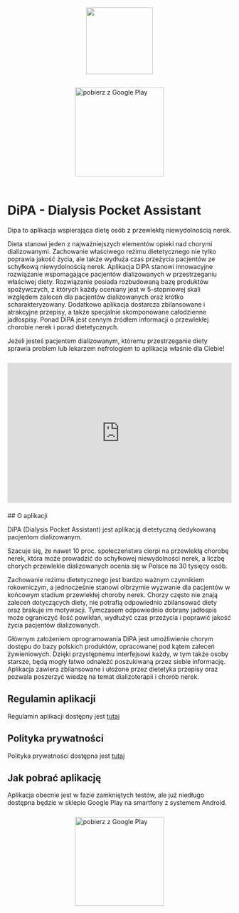<div style="display: flex; flex-wrap: wrap; align-content: center;"> 
	<img style="margin: 10px auto 20px; display: block;" src="https://maxiwoj.github.io/DiPA/assets/logo.png" width="150"/> 
</div>
<div style="display: flex; flex-wrap: wrap; align-content: center;">
	<a style="margin: 10px auto 20px; display: block;" href='https://play.google.com/store/apps/details?id=com.dipa.android&pcampaignid=pcampaignidMKT-Other-global-all-co-prtnr-py-PartBadge-Mar2515-1'>
		<img alt='pobierz z Google Play' src='https://play.google.com/intl/en_us/badges/static/images/badges/pl_badge_web_generic.png' width="200"/>
	</a>
</div>

# DiPA - Dialysis Pocket Assistant 

Dipa to aplikacja wspierająca dietę osób z przewlekłą niewydolnością nerek.

Dieta stanowi jeden z najważniejszych elementów opieki nad chorymi dializowanymi. Zachowanie właściwego reżimu dietetycznego nie tylko poprawia jakość życia, ale także wydłuża czas przeżycia pacjentów ze schyłkową niewydolnością nerek. Aplikacja DiPA stanowi innowacyjne rozwiązanie wspomagające pacjentów dializowanych w przestrzeganiu właściwej diety. Rozwiązanie posiada rozbudowaną bazę produktów spożywczych, z których każdy oceniany jest w 5-stopniowej skali względem zaleceń dla pacjentów dializowanych oraz krótko scharakteryzowany. Dodatkowo aplikacja dostarcza zbilansowane i atrakcyjne przepisy, a także specjalnie skomponowane całodzienne jadłospisy. Ponad DiPA jest cennym źródłem informacji o przewlekłej chorobie nerek i porad dietetycznych.

Jeżeli jesteś pacjentem dializowanym, któremu przestrzeganie diety sprawia problem lub lekarzem nefrologiem to aplikacja właśnie dla Ciebie!

<div style="display: flex; flex-wrap: wrap; align-content: center;">
	<iframe  style="margin: 10px auto 20px; display: block;" width="560" height="315" src="https://www.youtube.com/watch?v=aIG3I3s-kII" frameborder="0" allow="accelerometer; autoplay; clipboard-write; encrypted-media; gyroscope; picture-in-picture" allowfullscreen></iframe>
</div>
## O aplikacji

DiPA (Dialysis Pocket Assistant) jest aplikacją dietetyczną dedykowaną pacjentom dializowanym. 

Szacuje się, że nawet 10 proc. społeczeństwa cierpi na przewlekłą chorobę nerek, która może prowadzić do schyłkowej niewydolności nerek, a liczbę chorych przewlekle dializowanych ocenia się w Polsce na 30 tysięcy osób. 

Zachowanie reżimu dietetycznego jest bardzo ważnym czynnikiem rokowniczym, a jednocześnie stanowi olbrzymie wyzwanie dla pacjentów w końcowym stadium przewlekłej choroby nerek. Chorzy często nie znają zaleceń dotyczących diety, nie potrafią odpowiednio zbilansować diety oraz brakuje im motywacji. Tymczasem odpowiednio dobrany jadłospis może ograniczyć ilość powikłań, wydłużyć czas przeżycia i poprawić jakość życia pacjentów dializowanych.
 
Głównym założeniem oprogramowania DiPA jest umożliwienie chorym dostępu do bazy polskich produktów, opracowanej pod kątem zaleceń żywieniowych. Dzięki przystępnemu interfejsowi każdy, w tym także osoby starsze, będą mogły łatwo odnaleźć poszukiwaną przez siebie informację. Aplikacja zawiera zbilansowane i ułożone przez dietetyka przepisy oraz pozwala poszerzyć wiedzę na temat dializoterapii i chorób nerek.

## Regulamin aplikacji
Regulamin aplikacji dostępny jest [tutaj](https://www.dipa.pl/regulamin)

## Polityka prywatności
Polityka prywatności dostępna jest [tutaj](https://www.dipa.pl/privacy_policy)

## Jak pobrać aplikację
Aplikacja obecnie jest w fazie zamkniętych testów, ale już niedługo dostępna będzie w sklepie Google Play na smartfony z systemem Android.
<div style="display: flex; flex-wrap: wrap; align-content: center;">
	<a style="margin: 10px auto 20px; display: block;" href='https://play.google.com/store/apps/details?id=com.dipa.android&pcampaignid=pcampaignidMKT-Other-global-all-co-prtnr-py-PartBadge-Mar2515-1'>
		<img alt='pobierz z Google Play' src='https://play.google.com/intl/en_us/badges/static/images/badges/pl_badge_web_generic.png' width="200"/>
	</a>
</div>
